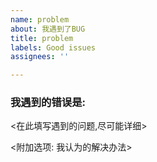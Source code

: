 ```yaml
---
name: problem
about: 我遇到了BUG
title: problem
labels: Good issues
assignees: ''

---
```


### 我遇到的错误是:

<在此填写遇到的问题,尽可能详细>

<附加选项: 我认为的解决办法>
